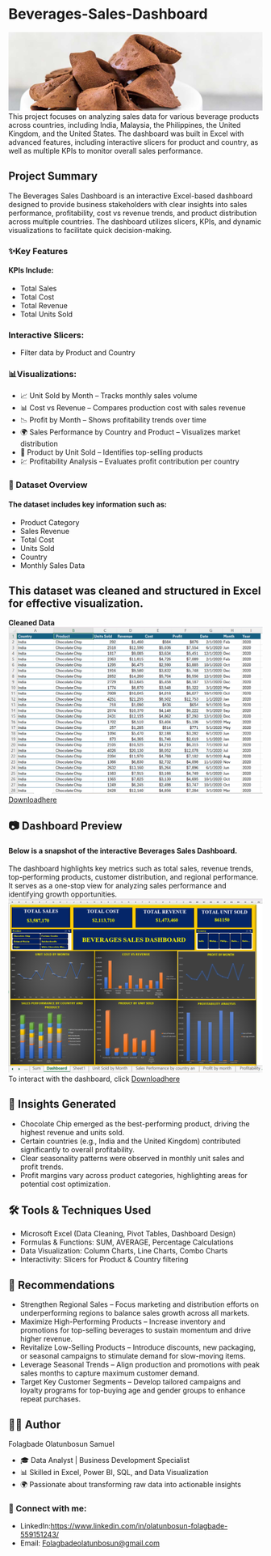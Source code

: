 # Beverages-Sales-Dashboard
![](Choco.jpg)
This project focuses on analyzing sales data for various beverage products across countries, including India, Malaysia, the Philippines, the United Kingdom, and the United States. The dashboard was built in Excel with advanced features, including interactive slicers for product and country, as well as multiple KPIs to monitor overall sales performance.
## Project Summary
The Beverages Sales Dashboard is an interactive Excel-based dashboard designed to provide business stakeholders with clear insights into sales performance, profitability, cost vs revenue trends, and product distribution across multiple countries. The dashboard utilizes slicers, KPIs, and dynamic visualizations to facilitate quick decision-making.
### ✨Key Features
#### KPIs Include:
- Total Sales
- Total Cost
- Total Revenue
- Total Units Sold
### Interactive Slicers:
- Filter data by Product and Country
### 📊Visualizations:
- 📈 Unit Sold by Month – Tracks monthly sales volume
- 📊 Cost vs Revenue – Compares production cost with sales revenue
- 📉 Profit by Month – Shows profitability trends over time
- 🌍 Sales Performance by Country and Product – Visualizes market distribution
- 🥇 Product by Unit Sold – Identifies top-selling products
- 💹 Profitability Analysis – Evaluates profit contribution per country
### 📂 Dataset Overview
#### The dataset includes key information such as:
- Product Category
- Sales Revenue
- Total Cost
- Units Sold
- Country
- Monthly Sales Data
## This dataset was cleaned and structured in Excel for effective visualization.
  **Cleaned Data**
   ![](Cleaneddata1.png)
   [Downloadhere](Beverages_Cleanddata.xlsx)
## 📷 Dashboard Preview
#### Below is a snapshot of the interactive Beverages Sales Dashboard.
The dashboard highlights key metrics such as total sales, revenue trends, top-performing products, customer distribution, and regional performance.
It serves as a one-stop view for analyzing sales performance and identifying growth opportunities.
![](Dashbord.png)
To interact with the dashboard, click [Downloadhere](Beverages_Dashbord1.xlxs)
## 🔑 Insights Generated
- Chocolate Chip emerged as the best-performing product, driving the highest revenue and units sold.
- Certain countries (e.g., India and the United Kingdom) contributed significantly to overall profitability.
- Clear seasonality patterns were observed in monthly unit sales and profit trends.
- Profit margins vary across product categories, highlighting areas for potential cost optimization.
## 🛠 Tools & Techniques Used
- Microsoft Excel (Data Cleaning, Pivot Tables, Dashboard Design)
- Formulas & Functions: SUM, AVERAGE, Percentage Calculations
- Data Visualization: Column Charts, Line Charts, Combo Charts
- Interactivity: Slicers for Product & Country filtering
## 📌 Recommendations
- Strengthen Regional Sales – Focus marketing and distribution efforts on underperforming regions to balance sales growth across all markets.
- Maximize High-Performing Products – Increase inventory and promotions for top-selling beverages to sustain momentum and drive higher revenue.
- Revitalize Low-Selling Products – Introduce discounts, new packaging, or seasonal campaigns to stimulate demand for slow-moving items.
- Leverage Seasonal Trends – Align production and promotions with peak sales months to capture maximum customer demand.
- Target Key Customer Segments – Develop tailored campaigns and loyalty programs for top-buying age and gender groups to enhance repeat purchases.

## 👨‍💻 Author
Folagbade Olatunbosun Samuel
- 🎓 Data Analyst | Business Development Specialist
- 📊 Skilled in Excel, Power BI, SQL, and Data Visualization
- 🌍 Passionate about transforming raw data into actionable insights
### 🔗 Connect with me:
- LinkedIn:https://www.linkedin.com/in/olatunbosun-folagbade-559151243/
- Email: Folagbadeolatunbosun@gmail.com












   
   








